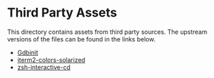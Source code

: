 # Third Party Assets

This directory contains assets from third party sources.
The upstream versions of the files can be found in the links below.

* [Gdbinit](https://github.com/gdbinit/Gdbinit)
* [iterm2-colors-solarized](https://github.com/altercation/solarized)
* [zsh-interactive-cd](https://github.com/changyuheng/zsh-interactive-cd.git)
